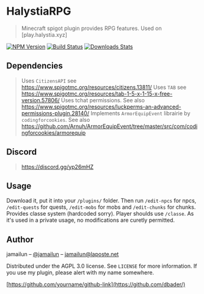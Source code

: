 # HalystiaRPG
> Minecraft spigot plugin provides RPG features. Used on [play.halystia.xyz]

[![NPM Version][npm-image]][npm-url]
[![Build Status][travis-image]][travis-url]
[![Downloads Stats][npm-downloads]][npm-url]

## Dependencies

> Uses `CitizensAPI` see https://www.spigotmc.org/resources/citizens.13811/
> Uses `TAB` see https://www.spigotmc.org/resources/tab-1-5-x-1-15-x-free-version.57806/
> Uses tchat permissions. See also https://www.spigotmc.org/resources/luckperms-an-advanced-permissions-plugin.28140/
> Implements `ArmorEquipEvent` librairie by `codingforcookies`. See also https://github.com/Arnuh/ArmorEquipEvent/tree/master/src/com/codingforcookies/armorequip

## Discord

> https://discord.gg/yp26mHZ

## Usage

Download it, put it into your `/plugins/` folder.
Then run `/edit-npcs` for npcs, `/edit-quests` for quests, `/edit-mobs` for mobs and `/edit-chunks` for chunks.
Provides classe system (hardcoded sorry). Player shoulds use `/classe`.
As it's used in a private usage, no modifications are curetly permitted.

## Author

jamailun – [@jamailun](https://twitter.com/jamailun) – jamailun@laposte.net

Distributed under the AGPL 3.0 license. See ``LICENSE`` for more information.
If you use my plugin, please alert with my name somewhere.

[https://github.com/yourname/github-link](https://github.com/dbader/)

<!-- Markdown link & img dfn's -->
[npm-image]: https://img.shields.io/npm/v/datadog-metrics.svg?style=flat-square
[npm-url]: https://npmjs.org/package/datadog-metrics
[npm-downloads]: https://img.shields.io/npm/dm/datadog-metrics.svg?style=flat-square
[travis-image]: https://img.shields.io/travis/dbader/node-datadog-metrics/master.svg?style=flat-square
[travis-url]: https://travis-ci.org/dbader/node-datadog-metrics
[wiki]: https://github.com/jamailun/HalystiaRPG/wiki
